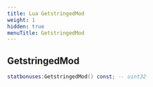 ```yaml
---
title: Lua GetstringedMod
weight: 1
hidden: true
menuTitle: GetstringedMod
---
```

## GetstringedMod
```lua
statbonuses:GetstringedMod() const; -- uint32
```